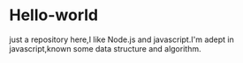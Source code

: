 # Hello-world
just a repository
here,I like Node.js and javascript.I'm adept in javascript,known some data structure and algorithm.
